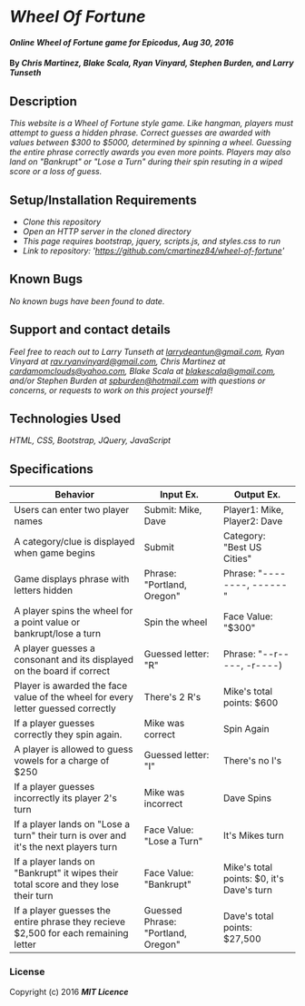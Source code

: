 # _Wheel Of Fortune_

#### _Online Wheel of Fortune game for Epicodus, Aug 30, 2016_

#### By _**Chris Martinez, Blake Scala, Ryan Vinyard, Stephen Burden, and Larry Tunseth**_

## Description

_This website is a Wheel of Fortune style game. Like hangman, players must attempt to guess a hidden phrase. Correct guesses are awarded with values between $300 to $5000, determined by spinning a wheel. Guessing the entire phrase correctly awards you even more points. Players may also land on "Bankrupt" or "Lose a Turn" during their spin resuting in a wiped score or a loss of guess._

## Setup/Installation Requirements

* _Clone this repository_
* _Open an HTTP server in the cloned directory_
* _This page requires bootstrap, jquery, scripts.js, and styles.css to run_
* _Link to repository: 'https://github.com/cmartinez84/wheel-of-fortune'_


## Known Bugs

_No known bugs have been found to date._

## Support and contact details

_Feel free to reach out to Larry Tunseth at larrydeantun@gmail.com, Ryan Vinyard at rav.ryanvinyard@gmail.com, Chris Martinez at cardamomclouds@yahoo.com, Blake Scala at blakescala@gmail.com, and/or Stephen Burden at spburden@hotmail.com with questions or concerns, or requests to work on this project yourself!_

## Technologies Used

_HTML, CSS, Bootstrap, JQuery, JavaScript_

## Specifications

| Behavior | Input Ex. | Output Ex. |
| --- | --- | --- |
| Users can enter two player names |  Submit: Mike, Dave |  Player1: Mike, Player2: Dave |
| A category/clue is displayed when game begins | Submit |  Category: "Best US Cities" |
| Game displays phrase with letters hidden  | Phrase: "Portland, Oregon" |  Phrase: "--------, ------" |
| A player spins the wheel for a point value or bankrupt/lose a turn  | Spin the wheel  | Face Value: "$300"  |
| A player guesses a consonant and its displayed on the board if correct | Guessed letter: "R"  | Phrase: "--r-----, -r----) |
| Player is awarded the face value of the wheel for every letter guessed correctly | There's 2 R's | Mike's total points: $600 |
| If a player guesses correctly they spin again. |  Mike was correct | Spin Again  |
| A player is allowed to guess vowels for a charge of $250 | Guessed letter: "I" | There's no I's  | Mike's total points: $350 |
| If a player guesses incorrectly its player 2's turn | Mike was incorrect | Dave Spins |
| If a player lands on "Lose a turn" their turn is over and it's the next players turn | Face Value: "Lose a Turn" | It's Mikes turn |
| If a player lands on "Bankrupt" it wipes their total score and they lose their turn | Face Value: "Bankrupt" | Mike's total points: $0, it's Dave's turn|
| If a player guesses the entire phrase they recieve $2,500 for each remaining letter | Guessed Phrase: "Portland, Oregon" | Dave's total points: $27,500 |
### License


Copyright (c) 2016 **_MIT Licence_**
